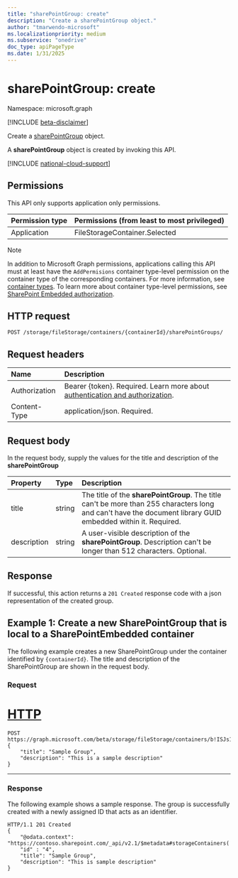 ```yaml
---
title: "sharePointGroup: create"
description: "Create a sharePointGroup object."
author: "tmarwendo-microsoft"
ms.localizationpriority: medium
ms.subservice: "onedrive"
doc_type: apiPageType
ms.date: 1/31/2025
---
```


# sharePointGroup: create  

Namespace: microsoft.graph

[!INCLUDE [beta-disclaimer](../../includes/beta-disclaimer.md)]

Create a [sharePointGroup](../resources/sharepointgroup.md) object.

A **sharePointGroup** object is created by invoking this API.

[!INCLUDE [national-cloud-support](../../includes/global-us.md)]

## Permissions

This API only supports application only permissions.

| Permission type                        | Permissions (from least to most privileged) |
| :------------------------------------- | :------------------------------------------ |
| Application                            | FileStorageContainer.Selected               |

> [!Note]
> In addition to Microsoft Graph permissions, applications calling this API must at least have the `AddPermisions` container type-level permission on the container type of the corresponding containers. For more information, see [container types](/sharepoint/dev/embedded/concepts/app-concepts/containertypes). To learn more about container type-level permissions, see [SharePoint Embedded authorization](/sharepoint/dev/embedded/concepts/app-concepts/auth#Authorization).

## HTTP request

<!-- {
  "blockType": "ignored"
}
-->
``` http
POST /storage/fileStorage/containers/{containerId}/sharePointGroups/
```

## Request headers

|Name|Description|
|:---|:---|
| Authorization | Bearer {token}. Required. Learn more about [authentication and authorization](/graph/auth/auth-concepts).|
| Content-Type  | application/json. Required. |

## Request body
In the request body, supply the values for the title and description of the **sharePointGroup**

|Property|Type|Description|
|:---|:---|:---|
|title|string|The title of the **sharePointGroup**. The title can't be more than 255 characters long and can't have the document library GUID embedded within it. Required.|
|description|string|A user-visible description of the **sharePointGroup**. Description can't be longer than 512 characters. Optional.|

## Response

If successful, this action returns a `201 Created` response code with a json representation of the created group.

## Example 1: Create a new SharePointGroup that is local to a SharePointEmbedded container

The following example creates a new SharePointGroup under the container identified by `{containerId}`. The title and description of the SharePointGroup are shown in the request body.

### Request

# [HTTP](#tab/http)
<!-- {
  "blockType": "request",
  "name": "create_sharepointgroup"
}
-->
``` http
POST https://graph.microsoft.com/beta/storage/fileStorage/containers/b!ISJs1WRro0y0EWgkUYcktDa0mE8zSlFEqFzqRn70Zwp1CEtDEBZgQICPkRbil_5Z/sharePointGroups
{
    "title": "Sample Group",
    "description": "This is a sample description"
}
```

---

### Response

The following example shows a sample response. The group is successfully created with a newly assigned ID that acts as an identifier.

<!-- {
  "blockType": "response",
  "truncated": true
}
-->
``` http
HTTP/1.1 201 Created
{
    "@odata.context": "https://contoso.sharepoint.com/_api/v2.1/$metadata#storageContainers('b%21oHTW5i_nhk6psByTjEFuUG6vW5yZJRNDkRSLCcmzK6ZPVcywz3AFT5jpBl1KUcbG')/sharePointGroups/$entity",
    "id" : "4",
    "title": "Sample Group",
    "description": "This is sample description"
}
```